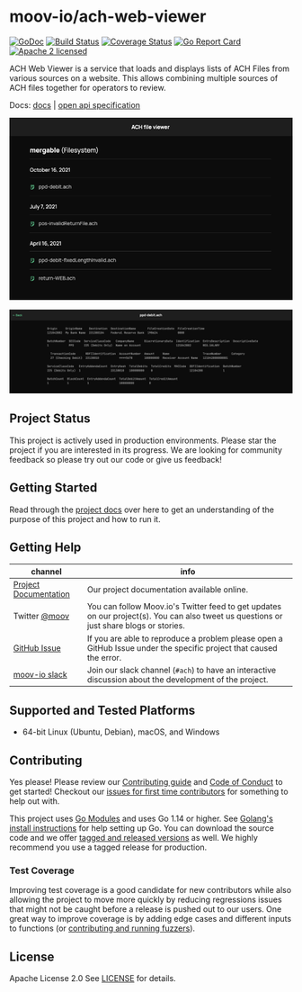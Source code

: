 <!--generated-from:a7c0acbe3a7ca9dfc17cce10dbc48b78cf02ef52afa2cc7a8433e5de79e42e08 DO NOT REMOVE, DO UPDATE -->
moov-io/ach-web-viewer
===

[![GoDoc](https://godoc.org/github.com/moov-io/ach-web-viewer?status.svg)](https://godoc.org/github.com/moov-io/ach-web-viewer)
[![Build Status](https://github.com/moov-io/ach-web-viewer/workflows/Go/badge.svg)](https://github.com/moov-io/ach-web-viewer/actions)
[![Coverage Status](https://codecov.io/gh/moov-io/ach-web-viewer/branch/master/graph/badge.svg)](https://codecov.io/gh/moov-io/ach-web-viewer)
[![Go Report Card](https://goreportcard.com/badge/github.com/moov-io/ach-web-viewer)](https://goreportcard.com/report/github.com/moov-io/ach-web-viewer)
[![Apache 2 licensed](https://img.shields.io/badge/license-Apache2-blue.svg)](https://raw.githubusercontent.com/moov-io/ach-web-viewer/master/LICENSE)

ACH Web Viewer is a service that loads and displays lists of ACH Files from various sources on a website.
This allows combining multiple sources of ACH files together for operators to review.

Docs: [docs](https://moov-io.github.io/ach-web-viewer/) | [open api specification](api/api.yml)

![](./docs/images/index.png)

![](./docs/images/get-file.png)

## Project Status

This project  is actively used in production environments. Please star the project if you are interested in its progress. We are looking for community feedback so please try out our code or give us feedback!

## Getting Started

Read through the [project docs](docs/README.md) over here to get an understanding of the purpose of this project and how to run it.

## Getting Help

 channel | info
 ------- | -------
 [Project Documentation](docs/README.md) | Our project documentation available online.
Twitter [@moov](https://twitter.com/moov)	| You can follow Moov.io's Twitter feed to get updates on our project(s). You can also tweet us questions or just share blogs or stories.
[GitHub Issue](https://github.com/moov-io/ach-web-viewer/issues) | If you are able to reproduce a problem please open a GitHub Issue under the specific project that caused the error.
[moov-io slack](https://slack.moov.io/) | Join our slack channel (`#ach`) to have an interactive discussion about the development of the project.

## Supported and Tested Platforms

- 64-bit Linux (Ubuntu, Debian), macOS, and Windows

## Contributing

Yes please! Please review our [Contributing guide](CONTRIBUTING.md) and [Code of Conduct](https://github.com/moov-io/ach/blob/master/CODE_OF_CONDUCT.md) to get started! Checkout our [issues for first time contributors](https://github.com/moov-io/ach-web-viewer/contribute) for something to help out with.

This project uses [Go Modules](https://github.com/golang/go/wiki/Modules) and uses Go 1.14 or higher. See [Golang's install instructions](https://golang.org/doc/install) for help setting up Go. You can download the source code and we offer [tagged and released versions](https://github.com/moov-io/ach-web-viewer/releases/latest) as well. We highly recommend you use a tagged release for production.

### Test Coverage

Improving test coverage is a good candidate for new contributors while also allowing the project to move more quickly by reducing regressions issues that might not be caught before a release is pushed out to our users. One great way to improve coverage is by adding edge cases and different inputs to functions (or [contributing and running fuzzers](https://github.com/dvyukov/go-fuzz)).

## License

Apache License 2.0 See [LICENSE](LICENSE) for details.
